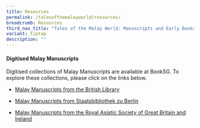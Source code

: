```yaml
---
title: Resources
permalink: /talesofthemalayworld/resources/
breadcrumb: Resources
third_nav_title: "Tales of the Malay World: Manuscripts and Early Books"
variant: tiptap
description: ""
---
```

<h4>Digitised Malay Manuscripts</h4>
<p>Digitised collections of Malay Manuscripts are available at BookSG. To
explore these collections, please click on the links below.</p>
<ul data-tight="true" class="tight">
<li>
<p><a href="https://bll01.primo.exlibrisgroup.com/discovery/search?query=any,contains,malay%20manuscripts&amp;tab=LibraryCatalog&amp;search_scope=Not_BL_Suppress&amp;vid=44BL_INST:BLL01&amp;facet=rtype,include,manuscripts&amp;lang=en&amp;offset=0" rel="noopener noreferrer nofollow" target="_blank">Malay Manuscripts from the British Library</a>
</p>
</li>
<li>
<p><a href="https://digital.crossasia.org/?lang=en" rel="noopener noreferrer nofollow" target="_blank">Malay Manuscripts from Staatsbibliothek zu Berlin</a>
</p>
</li>
<li>
<p><a href="https://royalasiaticcollections.org/malayan-manuscripts/" rel="noopener noreferrer nofollow" target="_blank">Malay Manuscripts from the Royal Asiatic Society of Great Britain and Ireland</a>
</p>
</li>
</ul>
<p></p>